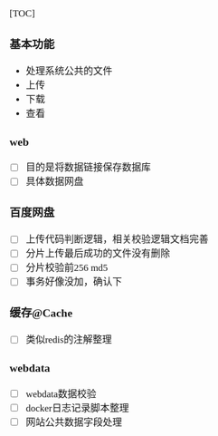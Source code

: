 <span  style="font-family: Simsun,serif; font-size: 17px; ">

[TOC]

### 基本功能

- 处理系统公共的文件
- 上传
- 下载
- 查看

### web

- [ ] 目的是将数据链接保存数据库
- [ ] 具体数据网盘

### 百度网盘

- [ ] 上传代码判断逻辑，相关校验逻辑文档完善
- [ ] 分片上传最后成功的文件没有删除
- [ ] 分片校验前256 md5
- [ ] 事务好像没加，确认下

### 缓存@Cache

- [ ] 类似redis的注解整理

### webdata

- [ ] webdata数据校验
- [ ] docker日志记录脚本整理
- [ ] 网站公共数据字段处理

</span>